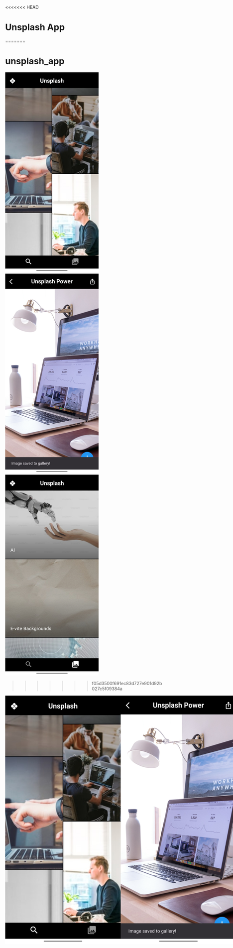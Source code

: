 <<<<<<< HEAD
# Unsplash App
=======
# unsplash_app

<img width="300" alt="Home Page" src="https://github.com/DevJahongir/getx_unsplash/blob/master/assets/IMG_20241107_183012.jpg">
<img width="300" alt="Gallery page" src="https://github.com/DevJahongir/getx_unsplash/blob/master/assets/IMG_20241107_182958.jpg">
<img width="300" alt="Collection Page" src="https://github.com/DevJahongir/getx_unsplash/blob/master/assets/IMG_20241107_183023.jpg">

>>>>>>> f05d3500f691ec83d727e901d92b027c5f09384a

<div style="display: flex; flex-direction: row;">
  <img width="371" alt="Home Page" src="https://github.com/DevJahongir/getx_unsplash/blob/master/assets/IMG_20241107_183012.jpg">
  <img width="371" alt="Gallery Page" src="https://github.com/DevJahongir/getx_unsplash/blob/master/assets/IMG_20241107_182958.jpg">
  <img width="371" alt="Collection Page" src="https://github.com/DevJahongir/getx_unsplash/blob/master/assets/IMG_20241107_183023.jpg">
</div>
